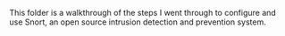 This folder is a walkthrough of the steps I went through to configure and use Snort, an open source intrusion detection and prevention system.
